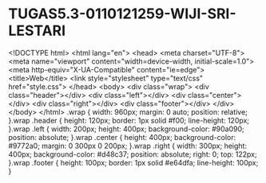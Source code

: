 # TUGAS5.3-0110121259-WIJI-SRI-LESTARI
&lt;!DOCTYPE html> &lt;html lang="en"> &lt;head>   &lt;meta charset="UTF-8">   &lt;meta name="viewport" content="width=device-width, initial-scale=1.0">   &lt;meta http-equiv="X-UA-Compatible" content="ie=edge">   &lt;title>Web&lt;/title>   &lt;link style="stylesheet" type="text/css" href="style.css"> &lt;/head>         &lt;body>            &lt;div class="wrap">             &lt;div class="header">&lt;/div>                 &lt;div class="left">&lt;/div>                 &lt;div class="center">&lt;/div>                 &lt;div class="right">&lt;/div>             &lt;div class="footer">&lt;/div>         &lt;/div>               &lt;/body> &lt;/html>  .wrap {        width: 960px;        margin: 0 auto;        position: relative;      }.wrap .header {        height: 120px;        border: 1px solid #f00;        line-height: 120px;    }.wrap .left {        width: 200px;        height: 400px;        background-color: #90a090;        position: absolute;    }.wrap .center {        height: 400px;        background-color: #9772a0;        margin: 0 300px 0 200px;    }.wrap .right {        width: 300px;        height: 400px;        background-color: #d48c37;        position: absolute;        right: 0;        top: 122px;    }.wrap .footer {        height: 100px;        border: 1px solid #e64dfa;        line-height: 100px;    }  

